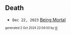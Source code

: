 ## Death


* <code>Dec 22, 2023</code> [Being Mortal](2023-12-22T21-19-16-being-mortal.md)

<sup><sub>generated 2 Oct 2024 22:04:00 by <a href='https://github.com/senorprogrammer/til'>til</a></sub></sup>
